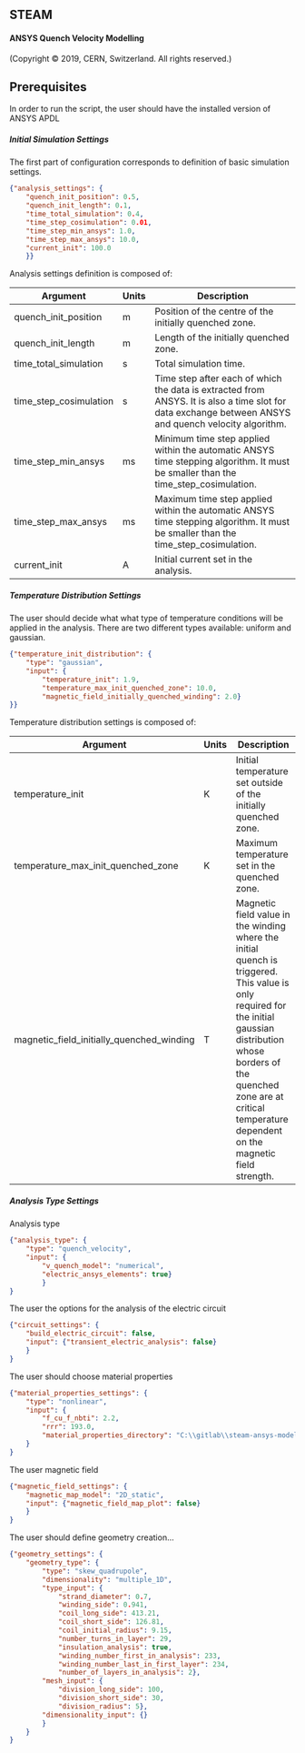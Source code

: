 ## **STEAM** 
#### ANSYS Quench Velocity Modelling
(Copyright © 2019, CERN, Switzerland. All rights reserved.)

## Prerequisites
In order to run the script, the user should have the installed version of ANSYS APDL

##### Initial Simulation Settings
The first part of configuration corresponds to definition of basic simulation settings. 
```json
{"analysis_settings": {
    "quench_init_position": 0.5,
    "quench_init_length": 0.1,
    "time_total_simulation": 0.4,
    "time_step_cosimulation": 0.01,
    "time_step_min_ansys": 1.0,
    "time_step_max_ansys": 10.0,
    "current_init": 100.0
    }}
```
Analysis settings definition is composed of:

 Argument | Units | Description 
 -------- | ----- | ----------- 
quench_init_position | m | Position of the centre of the initially quenched zone.
quench_init_length | m | Length of the initially quenched zone.
time_total_simulation | s | Total simulation time.
time_step_cosimulation | s | Time step after each of which the data is extracted from ANSYS. It is also a time slot for data exchange between ANSYS and quench velocity algorithm.
time_step_min_ansys | ms | Minimum time step applied within the automatic ANSYS time stepping algorithm. It must be smaller than the time_step_cosimulation.
time_step_max_ansys | ms | Maximum time step applied within the automatic ANSYS time stepping algorithm. It must be smaller than the time_step_cosimulation.
current_init | A | Initial current set in the analysis.

##### Temperature Distribution Settings
The user should decide what what type of temperature conditions will be applied in the analysis. There are two different types available: uniform and gaussian. 
```json
{"temperature_init_distribution": {
	"type": "gaussian",
	"input": {
		"temperature_init": 1.9, 
		"temperature_max_init_quenched_zone": 10.0, 
		"magnetic_field_initially_quenched_winding": 2.0}	
}}
```
Temperature distribution settings is composed of:

 Argument | Units | Description 
 -------- | ----- | ----------- 
 temperature_init | K | Initial temperature set outside of the initially quenched zone.
 temperature_max_init_quenched_zone | K | Maximum temperature set in the quenched zone.
 magnetic_field_initially_quenched_winding | T | Magnetic field value in the winding where the initial quench is triggered. This value is only required for the initial gaussian distribution whose borders of the quenched zone are at critical temperature dependent on the magnetic field strength.

##### Analysis Type Settings
Analysis type
```json
{"analysis_type": {
	"type": "quench_velocity",
	"input": {
		"v_quench_model": "numerical", 
		"electric_ansys_elements": true}
		}
}
```

The user the options for the analysis of the electric circuit
```json
{"circuit_settings": {
    "build_electric_circuit": false,
    "input": {"transient_electric_analysis": false}
	}
}
```

The user should choose material properties
```json
{"material_properties_settings": {
    "type": "nonlinear",
    "input": {
        "f_cu_f_nbti": 2.2, 
        "rrr": 193.0, 
        "material_properties_directory": "C:\\gitlab\\steam-ansys-modelling\\Material_Properties"}
	}
}
```

The user magnetic field
```json
{"magnetic_field_settings": {
	"magnetic_map_model": "2D_static",
	"input": {"magnetic_field_map_plot": false}
	}
}
```

The user should define geometry creation...
```json
{"geometry_settings": {
	"geometry_type": {
		"type": "skew_quadrupole",
		"dimensionality": "multiple_1D",
		"type_input": {
            "strand_diameter": 0.7, 
            "winding_side": 0.941, 
            "coil_long_side": 413.21, 
            "coil_short_side": 126.81, 
            "coil_initial_radius": 9.15, 
            "number_turns_in_layer": 29,
            "insulation_analysis": true,
            "winding_number_first_in_analysis": 233,
            "winding_number_last_in_first_layer": 234,
            "number_of_layers_in_analysis": 2},
        "mesh_input": {
            "division_long_side": 100, 
            "division_short_side": 30, 
            "division_radius": 5},
        "dimensionality_input": {}
		}
	}
}
```



